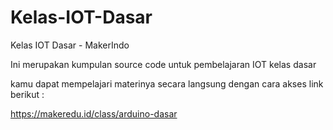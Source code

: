 # Kelas-IOT-Dasar
Kelas IOT Dasar - MakerIndo

Ini merupakan kumpulan source code untuk pembelajaran IOT kelas dasar 

kamu dapat mempelajari materinya secara langsung dengan cara akses link berikut : 

https://makeredu.id/class/arduino-dasar
